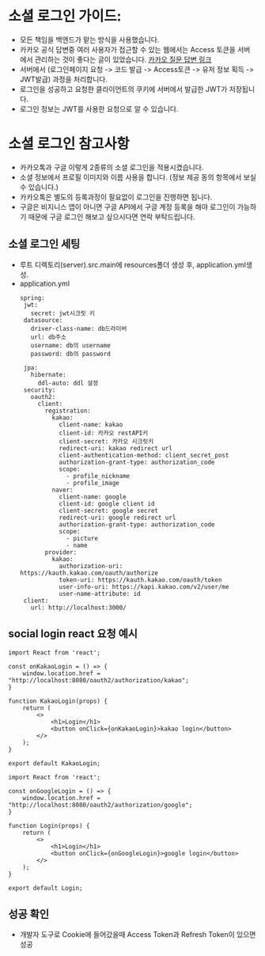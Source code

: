 # 소셜 로그인 가이드:
- 모든 책임을 백엔드가 맡는 방식을 사용했습니다.
- 카카오 공식 답변중 여러 사용자가 접근할 수 있는 웹에서는 Access 토큰을 서버 에서 관리하는 것이 좋다는 글이 있었습니다. [카카오 질문 답변 링크](https://devtalk.kakao.com/t/ios/130676/10)
- 서버에서 (로그인페이지 요청 -> 코드 발급 -> Access토큰 -> 유저 정보 획득 -> JWT발급) 과정을 처리합니다.
- 로그인을 성공하고 요청한 클라이언트의 쿠키에 서버에서 발급한 JWT가 저장됩니다.
- 로그인 정보는 JWT를 사용한 요청으로 알 수 있습니다.

# 소셜 로그인 참고사항
- 카카오톡과 구글 이렇게 2종류의 소셜 로그인을 적용시켰습니다.
- 소셜 정보에서 프로필 이미지와 이름 사용을 합니다. (정보 제공 동의 항목에서 보실 수 있습니다.)
- 카카오톡은 별도의 등록과정이 필요없이 로그인을 진행하면 됩니다.
- 구글은 비지니스 앱이 아니면 구글 API에서 구글 계정 등록을 해야 로그인이 가능하기 때문에 구글  로그인 해보고 싶으시다면 연락 부탁드립니다.

## 소셜 로그인 세팅
- 루트 디렉토리(server).src.main에 resources폴더 생성 후, application.yml생성.
- application.yml
  ```
  spring:
   jwt:
     secret: jwt시크릿 키 
   datasource:
     driver-class-name: db드라이버
     url: db주소
     username: db의 username
     password: db의 password

   jpa:
     hibernate:
       ddl-auto: ddl 설정
   security:
     oauth2:
       client:
         registration:
           kakao:
             client-name: kakao
             client-id: 카카오 restAPI키
             client-secret: 카카오 시크릿키
             redirect-uri: kakao redirect url
             client-authentication-method: client_secret_post
             authorization-grant-type: authorization_code
             scope:
               - profile_nickname
               - profile_image
           naver:
             client-name: google
             client-id: google client id
             client-secret: google secret
             redirect-uri: google redirect url
             authorization-grant-type: authorization_code
             scope:
               - picture
               - name
         provider:
           kakao:
             authorization-uri: https://kauth.kakao.com/oauth/authorize
             token-uri: https://kauth.kakao.com/oauth/token
             user-info-uri: https://kapi.kakao.com/v2/user/me
             user-name-attribute: id
   client:
     url: http://localhost:3000/
  ```


## social login react 요청 예시
```
import React from 'react';

const onKakaoLogin = () => {
    window.location.href = "http://localhost:8080/oauth2/authorization/kakao";
}

function KakaoLogin(props) {
    return (
        <>
            <h1>Login</h1>
            <button onClick={onKakaoLogin}>kakao login</button>
        </>
    );
}

export default KakaoLogin;
```

```
import React from 'react';

const onGoogleLogin = () => {
    window.location.href = "http://localhost:8080/oauth2/authorization/google";
}

function Login(props) {
    return (
        <>
            <h1>Login</h1>
            <button onClick={onGoogleLogin}>google login</button>
        </>
    );
}

export default Login;
```
## 성공 확인
- 개발자 도구로 Cookie에 들어갔을때 Access Token과 Refresh Token이 있으면 성공
  
